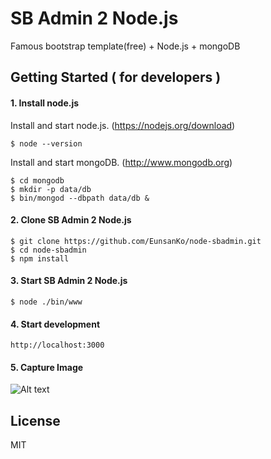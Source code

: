 # SB Admin 2 Node.js
Famous bootstrap template(free) + Node.js + mongoDB



## Getting Started  ( for developers )

#### 1. Install node.js

Install and start node.js. (https://nodejs.org/download)

	$ node --version

Install and start mongoDB. (http://www.mongodb.org)

	$ cd mongodb
	$ mkdir -p data/db
	$ bin/mongod --dbpath data/db &

#### 2. Clone SB Admin 2 Node.js

	$ git clone https://github.com/EunsanKo/node-sbadmin.git
	$ cd node-sbadmin
	$ npm install

#### 3. Start SB Admin 2 Node.js

	$ node ./bin/www

#### 4. Start development

	http://localhost:3000

#### 5. Capture Image

![Alt text](https://cloud.githubusercontent.com/assets/1298497/6959631/09e7fe04-d956-11e4-856f-da7ac07418e9.PNG "Optional title")



## License
MIT


